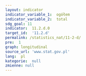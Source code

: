 ```yaml
---
layout: indicator
indicator_variable_1:  ogółem
indicator_variable_2:  total
sdg_goal: 11
indicator:  11.2.d.0
target_id:  '11.2.d'
permalink: /statistics_nat/11-2-d/
pre:  1
graph: longitudinal
source_url: 'www.stat.gov.pl'
lang:  pl
kategorie:  null
zmienne: null
---
```

